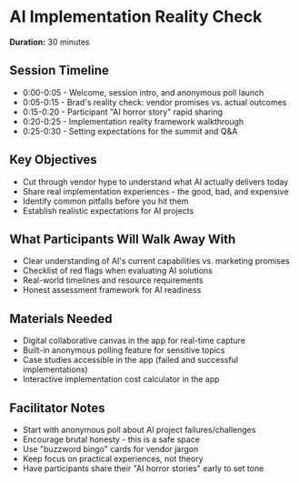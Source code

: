 # AI Implementation Reality Check

**Duration:** 30 minutes

## Session Timeline
- 0:00-0:05 - Welcome, session intro, and anonymous poll launch
- 0:05-0:15 - Brad's reality check: vendor promises vs. actual outcomes
- 0:15-0:20 - Participant "AI horror story" rapid sharing
- 0:20-0:25 - Implementation reality framework walkthrough
- 0:25-0:30 - Setting expectations for the summit and Q&A

## Key Objectives
- Cut through vendor hype to understand what AI actually delivers today
- Share real implementation experiences - the good, bad, and expensive
- Identify common pitfalls before you hit them
- Establish realistic expectations for AI projects

## What Participants Will Walk Away With
- Clear understanding of AI's current capabilities vs. marketing promises
- Checklist of red flags when evaluating AI solutions
- Real-world timelines and resource requirements
- Honest assessment framework for AI readiness

## Materials Needed
- Digital collaborative canvas in the app for real-time capture
- Built-in anonymous polling feature for sensitive topics
- Case studies accessible in the app (failed and successful implementations)
- Interactive implementation cost calculator in the app

## Facilitator Notes
- Start with anonymous poll about AI project failures/challenges
- Encourage brutal honesty - this is a safe space
- Use "buzzword bingo" cards for vendor jargon
- Keep focus on practical experiences, not theory
- Have participants share their "AI horror stories" early to set tone